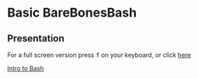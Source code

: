 # Basic BareBonesBash
## Presentation

For a full screen version press <kbd class="keybd">f</kbd> on your keyboard, or click [here](https://barebonesbash.github.io/bbb1/basic_barebonesbash.html)

[Intro to Bash](basic_barebonesbash.html ':include :type=iframe width=100% height=600px')
